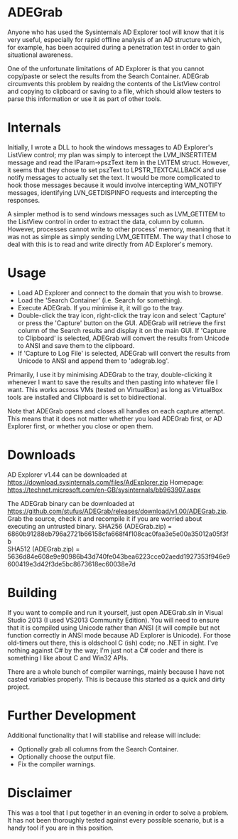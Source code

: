 # ADEGrab
Anyone who has used the Sysinternals AD Explorer tool will know that it is very useful, especially for rapid offline analysis of an AD structure which, for example, has been acquired during a penetration test in order to gain situational awareness.

One of the unfortunate limitations of AD Explorer is that you cannot copy/paste or select the results from the Search Container. ADEGrab circumvents this problem by reaidng the contents of the ListView control and copying to clipboard or saving to a file, which should allow testers to parse this information or use it as part of other tools.

# Internals
Initially, I wrote a DLL to hook the windows messages to AD Explorer's ListView control; my plan was simply to intercept the LVM_INSERTITEM message and read the lParam->pszText item in the LVITEM struct. However, it seems that they chose to set pszText to LPSTR_TEXTCALLBACK and use notify messages to actually set the text. It would be more complicated to hook those messages because it would involve intercepting WM_NOTIFY messages, identifying LVN_GETDISPINFO requests and intercepting the responses. 

A simpler method is to send windows messages such as LVM_GETITEM to the ListView control in order to extract the data, column by column. However, processes cannot write to other process' memory, meaning that it was not as simple as simply sending LVM_GETITEM. The way that I chose to deal with this is to read and write directly from AD Explorer's memory.

# Usage
- Load AD Explorer and connect to the domain that you wish to browse.
- Load the 'Search Container' (i.e. Search for something).
- Execute ADEGrab. If you minimise it, it will go to the tray.
- Double-click the tray icon, right-click the tray icon and select 'Capture' or press the 'Capture' button on the GUI. ADEGrab will retrieve the first column of the Search results and display it on the main GUI. If 'Capture to Clipboard' is selected, ADEGrab will convert the results from Unicode to ANSI and save them to the clipboard.
- If 'Capture to Log File' is selected, ADEGrab will convert the results from Unicode to ANSI and append them to 'adegrab.log'.

Primarily, I use it by minimising ADEGrab to the tray, double-clicking it whenever I want to save the results and then pasting into whatever file I want. This works across VMs (tested on VirtualBox) as long as VirtualBox tools are installed and Clipboard is set to bidirectional.

Note that ADEGrab opens and closes all handles on each capture attempt. This means that it does not matter whether you load ADEGrab first, or AD Explorer first, or whether you close or open them.

# Downloads

AD Explorer v1.44 can be downloaded at https://download.sysinternals.com/files/AdExplorer.zip
Homepage: https://technet.microsoft.com/en-GB/sysinternals/bb963907.aspx
 
The ADEGrab binary can be downloaded at https://github.com/stufus/ADEGrab/releases/download/v1.00/ADEGrab.zip. Grab the source, check it and recompile it if you are worried about executing an untrusted binary.
SHA256 (ADEGrab.zip) = 6860b91288eb796a2721b66158cfa668f4f108cac0faa3e5e00a35012a05f3fb                
SHA512 (ADEGrab.zip) = 5636d84e608e9e90986b43d740fe043bea6223cce02aedd1927353f946e9600419e3d42f3de5bc8673618ec60038e7d

# Building

If you want to compile and run it yourself, just open ADEGrab.sln in Visual Studio 2013 (I used VS2013 Community Edition). You will need to ensure that it is compiled using Unicode rather than ANSI (it will compile but not function correctly in ANSI mode because AD Explorer is Unicode). For those old-timers out there, this is oldschool C (ish) code; no .NET in sight. I've nothing against C# by the way; I'm just not a C# coder and there is something I like about C and Win32 APIs.

There are a whole bunch of compiler warnings, mainly because I have not casted variables properly. This is because this started as a quick and dirty project.

# Further Development

Additional functionality that I will stabilise and release will include:
- Optionally grab all columns from the Search Container.
- Optionally choose the output file.
- Fix the compiler warnings.

# Disclaimer

This was a tool that I put together in an evening in order to solve a problem. It has not been thoroughly tested against every possible scenario, but is a handy tool if you are in this position. 
